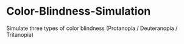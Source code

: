 # Color-Blindness-Simulation
Simulate three types of color blindness (Protanopia / Deuteranopia / Tritanopia)
